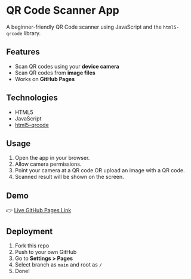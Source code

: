 # QR Code Scanner App

A beginner-friendly QR Code scanner using JavaScript and the `html5-qrcode` library.

## Features

- Scan QR codes using your **device camera**
- Scan QR codes from **image files**
- Works on **GitHub Pages**

## Technologies

- HTML5
- JavaScript
- [html5-qrcode](https://github.com/mebjas/html5-qrcode)

## Usage

1. Open the app in your browser.
2. Allow camera permissions.
3. Point your camera at a QR code OR upload an image with a QR code.
4. Scanned result will be shown on the screen.

## Demo

👉 [Live GitHub Pages Link](https://yourusername.github.io/qr-code-scanner)

## Deployment

1. Fork this repo
2. Push to your own GitHub
3. Go to **Settings > Pages**
4. Select branch as `main` and root as `/`
5. Done!
